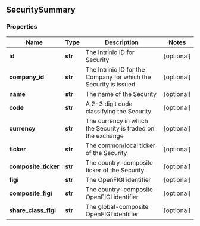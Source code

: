 ## SecuritySummary

### Properties
Name | Type | Description | Notes
------------ | ------------- | ------------- | -------------
**id** | **str** | The Intrinio ID for Security | [optional] 
**company_id** | **str** | The Intrinio ID for the Company for which the Security is issued | [optional] 
**name** | **str** | The name of the Security | [optional] 
**code** | **str** | A 2-3 digit code classifying the Security | [optional] 
**currency** | **str** | The currency in which the Security is traded on the exchange | [optional] 
**ticker** | **str** | The common/local ticker of the Security | [optional] 
**composite_ticker** | **str** | The country-composite ticker of the Security | [optional] 
**figi** | **str** | The OpenFIGI identifier | [optional] 
**composite_figi** | **str** | The country-composite OpenFIGI identifier | [optional] 
**share_class_figi** | **str** | The global-composite OpenFIGI identifier | [optional] 



